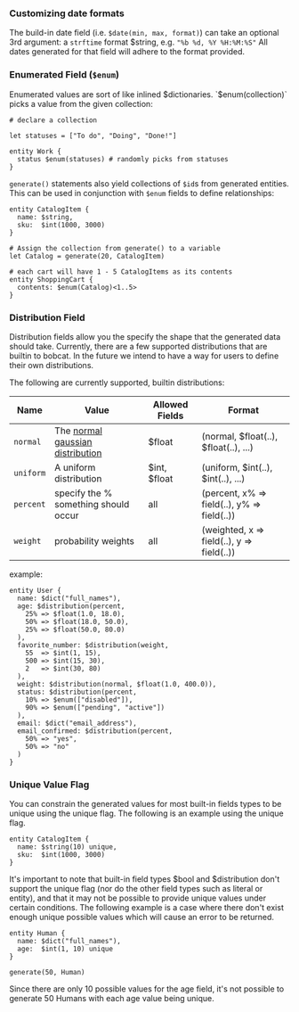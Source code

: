 ### Customizing date formats

The build-in date field (i.e. `$date(min, max, format)`) can take an optional 3rd argument: a `strftime` format $string, e.g. `"%b %d, %Y %H:%M:%S"` All dates generated for that field will adhere to the format provided.

### Enumerated Field (`$enum`)

Enumerated values are sort of like inlined $dictionaries. `$enum(collection)` picks a value from the given collection:

```
# declare a collection

let statuses = ["To do", "Doing", "Done!"]

entity Work {
  status $enum(statuses) # randomly picks from statuses
}
```

`generate()` statements also yield collections of `$id`s from generated entities. This can be used in conjunction with `$enum` fields to define relationships:

```
entity CatalogItem {
  name: $string,
  sku:  $int(1000, 3000)
}

# Assign the collection from generate() to a variable
let Catalog = generate(20, CatalogItem)

# each cart will have 1 - 5 CatalogItems as its contents
entity ShoppingCart {
  contents: $enum(Catalog)<1..5>
}

```

### Distribution Field

Distribution fields allow you the specify the shape that the generated data should take. Currently, there are a few supported distributions that are builtin to bobcat. In the future we intend to have a way for users to define their own distributions.

The following are currently supported, builtin distributions:

| Name      | Value                                                                                | Allowed Fields | Format                                      |
|-----------|--------------------------------------------------------------------------------------|----------------|---------------------------------------------|
| `normal`  | The [normal gaussian distribution](https://en.wikipedia.org/wiki/Normal_distribution)| $float         | (normal, $float(..), $float(..), ...)       |
| `uniform` | A uniform distribution                                                               | $int, $float   | (uniform, $int(..), $int(..), ...)          |
| `percent` | specify the % something should occur                                                 | all            | (percent, x% => field(..), y% => field(..)) |
| `weight`  | probability weights                                                                  | all            | (weighted, x => field(..), y => field(..))  |


example:
```
entity User {
  name: $dict("full_names"),
  age: $distribution(percent,
    25% => $float(1.0, 18.0),
    50% => $float(18.0, 50.0),
    25% => $float(50.0, 80.0)
  ),
  favorite_number: $distribution(weight,
    55  => $int(1, 15),
    500 => $int(15, 30),
    2   => $int(30, 80)
  ),
  weight: $distribution(normal, $float(1.0, 400.0)),
  status: $distribution(percent,
    10% => $enum(["disabled"]),
    90% => $enum(["pending", "active"])
  ),
  email: $dict("email_address"),
  email_confirmed: $distribution(percent,
    50% => "yes",
    50% => "no"
  )
}
```

### Unique Value Flag
You can constrain the generated values for most built-in fields types to be unique using the unique flag. The following is an example using the unique flag.

```
entity CatalogItem {
  name: $string(10) unique,
  sku:  $int(1000, 3000)
}
```

It's important to note that built-in field types $bool and $distribution don't support the unique flag (nor do the other field types such as literal or entity), and that it may not be possible to provide unique values under certain conditions. The following example is a case where there don't exist enough unique possible values which will cause an error to be returned.

```
entity Human {
  name: $dict("full_names"),
  age:  $int(1, 10) unique
}

generate(50, Human)
```

Since there are only 10 possible values for the age field, it's not possible to generate 50 Humans with each age value being unique.
